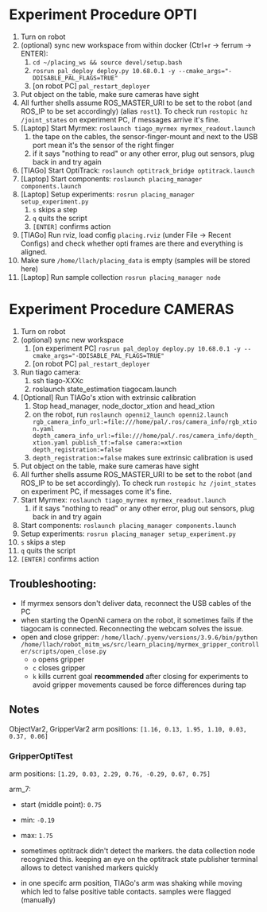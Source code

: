 # Experiment Procedure OPTI
1. Turn on robot
2. (optional) sync new workspace from within docker (Ctrl+r -> ferrum -> ENTER):
   1. `cd ~/placing_ws && source devel/setup.bash`
   2. `rosrun pal_deploy deploy.py 10.68.0.1 -y --cmake_args="-DDISABLE_PAL_FLAGS=TRUE"`
   3. [on robot PC] `pal_restart_deployer`
3. Put object on the table, make sure cameras have sight
4. All further shells assume ROS_MASTER_URI to be set to the robot (and ROS_IP to be set accordingly) (alias `rostl`). To check run `rostopic hz /joint_states` on experiment PC, if messages arrive it's fine.
5. [Laptop] Start Myrmex: `roslaunch tiago_myrmex myrmex_readout.launch`
   1. the tape on the cables, the sensor-finger-mount and next to the USB port mean it's the sensor of the right finger
   2. if it says "nothing to read" or any other error, plug out sensors, plug back in and try again
6. [TIAGo]  Start OptiTrack: `roslaunch optitrack_bridge optitrack.launch`
7. [Laptop] Start components: `roslaunch placing_manager components.launch`
8. [Laptop] Setup experiments: `rosrun placing_manager setup_experiment.py`
   1. `s` skips a step
   2. `q` quits the script
   3. `[ENTER]` confirms action
9.  [TIAGo] Run rviz, load config `placing.rviz` (under File -> Recent Configs) and check whether opti frames are there and everything is aligned.
10. Make sure `/home/llach/placing_data` is empty (samples will be stored here)
11. [Laptop] Run sample collection `rosrun placing_manager node`

# Experiment Procedure CAMERAS
1. Turn on robot
2. (optional) sync new workspace
   1. [on experiment PC] `rosrun pal_deploy deploy.py 10.68.0.1 -y --cmake_args="-DDISABLE_PAL_FLAGS=TRUE"`
   2. [on robot PC] `pal_restart_deployer`
3. Run tiago camera: 
   1. ssh tiago-XXXc
   2. roslaunch state_estimation tiagocam.launch
4. [Optional] Run TIAGo's xtion with extrinsic calibration
   1. Stop head_manager, node_doctor_xtion and head_xtion
   2. on the robot, run `roslaunch openni2_launch openni2.launch rgb_camera_info_url:=file:///home/pal/.ros/camera_info/rgb_xtion.yaml depth_camera_info_url:=file:///home/pal/.ros/camera_info/depth_xtion.yaml publish_tf:=false camera:=xtion depth_registration:=false`
   3. `depth_registration:=false` makes sure extrinsic calibration is used
5. Put object on the table, make sure cameras have sight
6. All further shells assume ROS_MASTER_URI to be set to the robot (and ROS_IP to be set accordingly). To check run `rostopic hz /joint_states` on experiment PC, if messages come it's fine.
7. Start Myrmex: `roslaunch tiago_myrmex myrmex_readout.launch`
   1. if it says "nothing to read" or any other error, plug out sensors, plug back in and try again
8. Start components: `roslaunch placing_manager components.launch`
9.  Setup experiments: `rosrun placing_manager setup_experiment.py`
   1. `s` skips a step
   2. `q` quits the script
   3. `[ENTER]` confirms action


## Troubleshooting:

* If myrmex sensors don't deliver data, reconnect the USB cables of the PC
* when starting the OpenNi camera on the robot, it sometimes fails if the tiagocam is connected. Reconnecting the webcam solves the issue.
* open and close gripper: `/home/llach/.pyenv/versions/3.9.6/bin/python /home/llach/robot_mitm_ws/src/learn_placing/myrmex_gripper_controller/scripts/open_close.py`
  * `o` opens gripper
  * `c` closes gripper
  * `k` kills current goal **recommended** after closing for experiments to avoid gripper movements caused be force differences during tap

## Notes

ObjectVar2, GripperVar2 arm positions:
`[1.16, 0.13, 1.95, 1.10, 0.03, 0.37, 0.06]`

### GripperOptiTest

arm positions: `[1.29, 0.03, 2.29, 0.76, -0.29, 0.67, 0.75]`

arm_7:
* start (middle point): `0.75`
* min: `-0.19`
* max: `1.75`

* sometimes optitrack didn't detect the markers. the data collection node recognized this. keeping an eye on the optitrack state publisher terminal allows to detect vanished markers quickly
* in one specifc arm position, TIAGo's arm was shaking while moving which led to false positive table contacts. samples were flagged (manually)